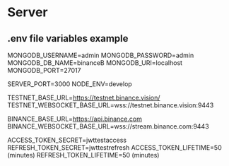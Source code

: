 # Server

## .env file variables example

MONGODB_USERNAME=admin
MONGODB_PASSWORD=admin
MONGODB_DB_NAME=binanceB
MONGODB_URI=localhost
MONGODB_PORT=27017

SERVER_PORT=3000
NODE_ENV=develop

TESTNET_BASE_URL=https://testnet.binance.vision/
TESTNET_WEBSOCKET_BASE_URL=wss://testnet.binance.vision:9443

BINANCE_BASE_URL=https://api.binance.com
BINANCE_WEBSOCKET_BASE_URL=wss://stream.binance.com:9443

ACCESS_TOKEN_SECRET=jwttestaccess
REFRESH_TOKEN_SECRET=jwttestrefresh
ACCESS_TOKEN_LIFETIME=50 (minutes)
REFRESH_TOKEN_LIFETIME=50 (minutes)
